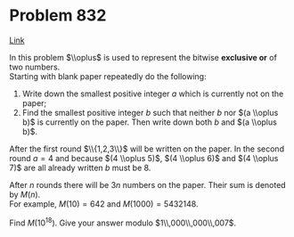 # Problem 832

[Link](https://projecteuler.net/problem=832)

In this problem $\\oplus$ is used to represent the bitwise **exclusive or** of two numbers.  
Starting with blank paper repeatedly do the following:

1.  Write down the smallest positive integer $a$ which is currently not on the paper;
2.  Find the smallest positive integer $b$ such that neither $b$ nor $(a \\oplus b)$ is currently on the paper. Then write down both $b$ and $(a \\oplus b)$.

After the first round $\\{1,2,3\\}$ will be written on the paper. In the second round $a=4$ and because $(4 \\oplus 5)$, $(4 \\oplus 6)$ and $(4 \\oplus 7)$ are all already written $b$ must be $8$.

After $n$ rounds there will be $3n$ numbers on the paper. Their sum is denoted by $M(n)$.  
For example, $M(10) = 642$ and $M(1000) = 5432148$.

Find $M(10^{18})$. Give your answer modulo $1\\,000\\,000\\,007$.
